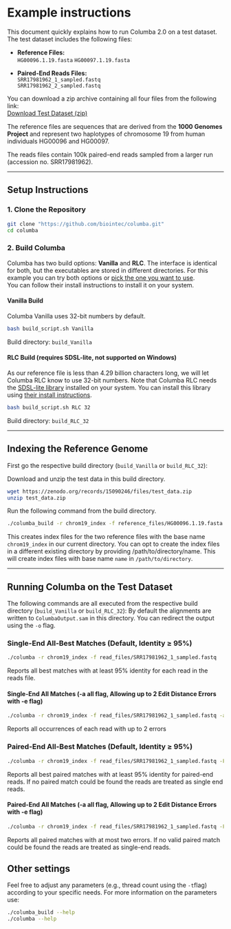 # Example instructions

This document quickly explains how to run Columba 2.0 on a test dataset. The test dataset includes the following files:

- **Reference Files:**  
  `HG00096.1.19.fasta`
  `HG00097.1.19.fasta`

- **Paired-End Reads Files:**  
  `SRR17981962_1_sampled.fastq`  
  `SRR17981962_2_sampled.fastq`

You can download a zip archive containing all four files from the following link:  
[Download Test Dataset (zip)](https://zenodo.org/records/15090246/files/test_data.zip)

The reference files are sequences that are derived from the **1000 Genomes Project** and represent two haplotypes of chromosome 19 from human individuals HG00096 and HG00097.

The reads files contain 100k paired-end reads sampled from a larger run (accession no. SRR17981962).

---

## Setup Instructions

### 1. Clone the Repository

```bash
git clone "https://github.com/biointec/columba.git"
cd columba
```

### 2. Build Columba

Columba has two build options: **Vanilla** and **RLC**. The interface is identical for both, but the executables are stored in different directories.
For this example you can try both options or [pick the one you want to use](../README.md/#choosing-the-right-columba-flavor).  
You can follow their install instructions to install it on your system.

#### **Vanilla Build**

Columba Vanilla uses 32-bit numbers by default.

```bash
bash build_script.sh Vanilla
```

Build directory: `build_Vanilla`

#### **RLC Build** (requires SDSL-lite, not supported on Windows)

As our reference file is less than 4.29 billion characters long, we will let Columba RLC know to use 32-bit numbers.
Note that Columba RLC needs the [SDSL-lite library](https://github.com/simongog/sdsl-lite) installed on your system.
You can install this library using [their install instructions](https://github.com/simongog/sdsl-lite//blob/master/README.md#installation).

```bash
bash build_script.sh RLC 32
```

Build directory: `build_RLC_32`

---

## Indexing the Reference Genome

First go the respective build directory (`build_Vanilla` or `build_RLC_32`):

Download and unzip the test data in this build directory.

```bash
wget https://zenodo.org/records/15090246/files/test_data.zip
unzip test_data.zip
```

Run the following command from the build directory.

```bash
./columba_build -r chrom19_index -f reference_files/HG00096.1.19.fasta reference_files/HG00097.1.19.fasta
```

This creates index files for the two reference files with the base name `chrom19_index` in our current directory.
You can opt to create the index files in a different existing directory by providing /path/to/directory/name. This will create index files with base name `name` in `/path/to/directory`.

---

## Running Columba on the Test Dataset

The following commands are all executed from the respective build directory (`build_Vanilla` or `build_RLC_32`):
By default the alignments are written to `ColumbaOutput.sam` in this directory. You can redirect the output using the `-o` flag.

### **Single-End All-Best Matches (Default, Identity ≥ 95%)**

```bash
./columba -r chrom19_index -f read_files/SRR17981962_1_sampled.fastq
```

Reports all best matches with at least 95% identity for each read in the reads file.

#### **Single-End All Matches (-a all flag, Allowing up to 2 Edit Distance Errors with -e flag)**

```bash
./columba -r chrom19_index -f read_files/SRR17981962_1_sampled.fastq -a all -e 2
```

Reports all occurrences of each read with up to 2 errors

### **Paired-End All-Best Matches (Default, Identity ≥ 95%)**

```bash
./columba -r chrom19_index -f read_files/SRR17981962_1_sampled.fastq -F read_files/SRR17981962_2_sampled.fastq
```

Reports all best paired matches with at least 95% identity for paired-end reads. If no paired match could be found the reads are treated as single end reads.

#### **Paired-End All Matches (-a all flag, Allowing up to 2 Edit Distance Errors with -e flag)**

```bash
./columba -r chrom19_index -f read_files/SRR17981962_1_sampled.fastq -F read_files/SRR17981962_2_sampled.fastq -a all -e 2
```

Reports all paired matches with at most two errors. If no valid paired match could be found the reads are treated as single-end reads.

## Other settings

Feel free to adjust any parameters (e.g., thread count using the `-t`flag) according to your specific needs.
For more information on the parameters use:

```bash
./columba_build --help
./columba --help
```
